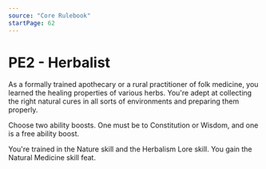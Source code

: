 ```yaml
---
source: "Core Rulebook"
startPage: 62
---
```

# PE2 - Herbalist
As a formally trained apothecary or a rural practitioner of folk medicine, you learned the healing properties of various herbs. You're adept at collecting the right natural cures in all sorts of environments and preparing them properly.

Choose two ability boosts. One must be to Constitution or Wisdom, and one is a free ability boost.

You're trained in the Nature skill and the Herbalism Lore skill. You gain the Natural Medicine skill feat.
